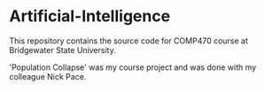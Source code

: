 # Artificial-Intelligence
This repository contains the source code for COMP470 course at Bridgewater State University.  

'Population Collapse' was my course project and was done with my colleague Nick Pace.
